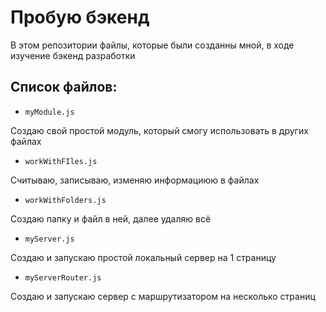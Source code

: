 # Пробую бэкенд

В этом репозитории файлы, которые были созданны мной, в ходе изучение бэкенд разработки

## Cписок файлов:
- `myModule.js`
  
Создаю свой простой модуль, который смогу использовать в других файлах
- `workWithFIles.js`
  
Считываю, записываю, изменяю информациюю в файлах
- `workWithFolders.js`
  
Создаю папку и файл в ней, далее удаляю всё
- `myServer.js`
  
Создаю и запускаю простой локальный сервер на 1 страницу
- `myServerRouter.js`
  
Создаю и запускаю сервер с маршрутизатором на несколько страниц
